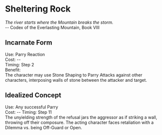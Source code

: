 # Sheltering Rock

*The river starts where the Mountain breaks the storm.*  
-- Codex of the Everlasting Mountain, Book VIII

## Incarnate Form
Use: Parry Reaction  
Cost: --  
Timing: Step 2  
Benefit:  
The character may use Stone Shaping to Parry Attacks against other characters, interposing walls of stone between the attacker and target.

## Idealized Concept
Use: Any successful Parry  
Cost: --
Timing: Step 11  
The unyielding strength of the refusal jars the aggressor as if striking a wall, throwing off their composure. The acting character faces retaliation with a Dilemma vs. being Off-Guard or Open.